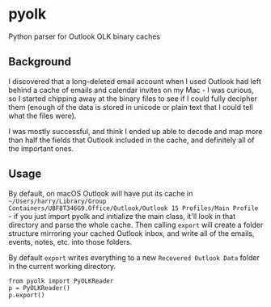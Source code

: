 # pyolk
Python parser for Outlook OLK binary caches

## Background
I discovered that a long-deleted email account when I used Outlook had left behind a cache of emails and calendar invites on my Mac - I was curious, so I started chipping away at the binary files to see if I could fully decipher them (enough of the data is stored in unicode or plain text that I could tell what the files were).

I was mostly successful, and think I ended up able to decode and map more than half the fields that Outlook included in the cache, and definitely all of the important ones.

## Usage
By default, on macOS Outlook will have put its cache in `~/Users/harry/Library/Group Containers/UBF8T346G9.Office/Outlook/Outlook 15 Profiles/Main Profile` - if you just import pyolk and initialize the main class, it'll look in that directory and parse the whole cache. Then calling `export` will create a folder structure mirroring your cached Outlook inbox, and write all of the emails, events, notes, etc. into those folders.

By default `export` writes everything to a new `Recovered Outlook Data` folder in the current working directory.

```
from pyolk import PyOLKReader
p = PyOLKReader()
p.export()
```
